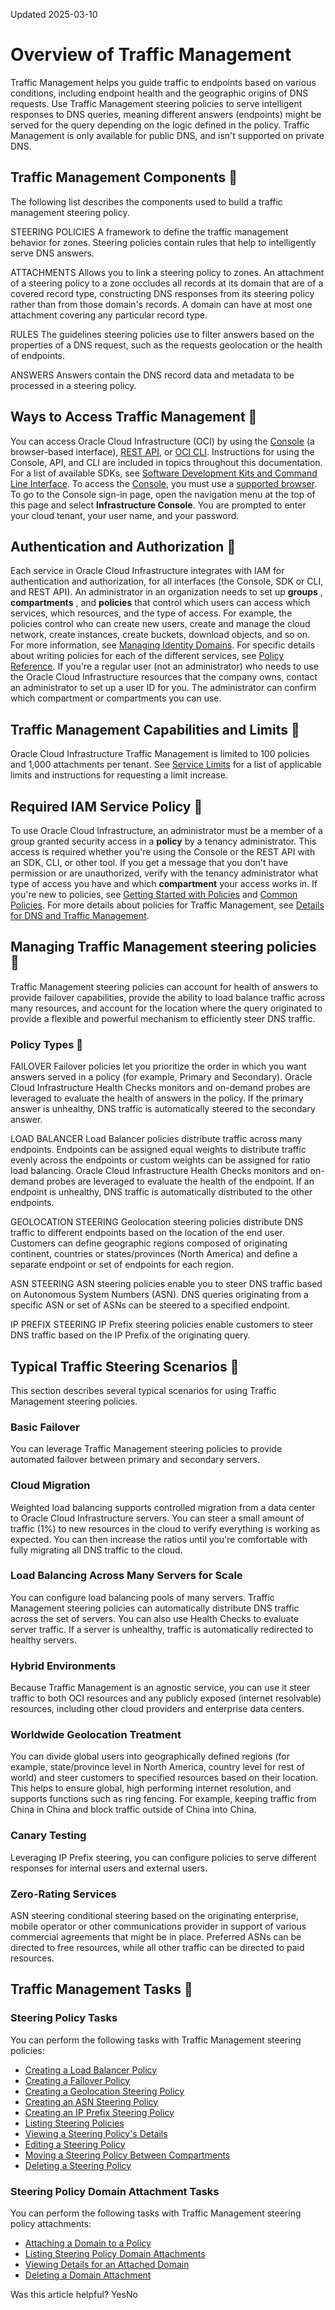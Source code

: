 Updated 2025-03-10
# Overview of Traffic Management
Traffic Management helps you guide traffic to endpoints based on various conditions, including endpoint health and the geographic origins of DNS requests.
Use Traffic Management steering policies to serve intelligent responses to DNS queries, meaning different answers (endpoints) might be served for the query depending on the logic defined in the policy. Traffic Management is only available for public DNS, and isn't supported on private DNS.
## Traffic Management Components 🔗 
The following list describes the components used to build a traffic management steering policy. 

STEERING POLICIES
    A framework to define the traffic management behavior for zones. Steering policies contain rules that help to intelligently serve DNS answers. 

ATTACHMENTS
    Allows you to link a steering policy to zones. An attachment of a steering policy to a zone occludes all records at its domain that are of a covered record type, constructing DNS responses from its steering policy rather than from those domain's records. A domain can have at most one attachment covering any particular record type. 

RULES
    The guidelines steering policies use to filter answers based on the properties of a DNS request, such as the requests geolocation or the health of endpoints. 

ANSWERS
    Answers contain the DNS record data and metadata to be processed in a steering policy.
## Ways to Access Traffic Management 🔗 
You can access Oracle Cloud Infrastructure (OCI) by using the [Console](https://docs.oracle.com/iaas/Content/GSG/Tasks/signingin_topic-Signing_In_for_the_First_Time.htm) (a browser-based interface), [REST API](https://docs.oracle.com/iaas/Content/API/Concepts/usingapi.htm), or [OCI CLI](https://docs.oracle.com/iaas/Content/API/Concepts/cliconcepts.htm). Instructions for using the Console, API, and CLI are included in topics throughout this documentation. For a list of available SDKs, see [Software Development Kits and Command Line Interface](https://docs.oracle.com/iaas/Content/API/Concepts/sdks.htm).
To access the [Console](https://cloud.oracle.com/), you must use a [supported browser](https://docs.oracle.com/iaas/Content/GSG/Tasks/signinginIdentityDomain.htm#supported-browsers). To go to the Console sign-in page, open the navigation menu at the top of this page and select **Infrastructure Console**. You are prompted to enter your cloud tenant, your user name, and your password.
## Authentication and Authorization 🔗 
Each service in Oracle Cloud Infrastructure integrates with IAM for authentication and authorization, for all interfaces (the Console, SDK or CLI, and REST API).
An administrator in an organization needs to set up **groups** , **compartments** , and **policies** that control which users can access which services, which resources, and the type of access. For example, the policies control who can create new users, create and manage the cloud network, create instances, create buckets, download objects, and so on. For more information, see [Managing Identity Domains](https://docs.oracle.com/iaas/Content/Identity/domains/overview.htm). For specific details about writing policies for each of the different services, see [Policy Reference](https://docs.oracle.com/iaas/Content/Identity/Reference/policyreference.htm). 
If you're a regular user (not an administrator) who needs to use the Oracle Cloud Infrastructure resources that the company owns, contact an administrator to set up a user ID for you. The administrator can confirm which compartment or compartments you can use.
## Traffic Management Capabilities and Limits 🔗 
Oracle Cloud Infrastructure Traffic Management is limited to 100 policies and 1,000 attachments per tenant. See [Service Limits](https://docs.oracle.com/iaas/Content/General/Concepts/servicelimits.htm) for a list of applicable limits and instructions for requesting a limit increase.
## Required IAM Service Policy 🔗 
To use Oracle Cloud Infrastructure, an administrator must be a member of a group granted security access in a **policy** by a tenancy administrator. This access is required whether you're using the Console or the REST API with an SDK, CLI, or other tool. If you get a message that you don't have permission or are unauthorized, verify with the tenancy administrator what type of access you have and which **compartment** your access works in.
If you're new to policies, see [Getting Started with Policies](https://docs.oracle.com/iaas/Content/Identity/policiesgs/get-started-with-policies.htm) and [Common Policies](https://docs.oracle.com/iaas/Content/Identity/policiescommon/commonpolicies.htm). For more details about policies for Traffic Management, see [Details for DNS and Traffic Management](https://docs.oracle.com/iaas/Content/Identity/policyreference/dnspolicyreference.htm).
## Managing Traffic Management steering policies 🔗 
Traffic Management steering policies can account for health of answers to provide failover capabilities, provide the ability to load balance traffic across many resources, and account for the location where the query originated to provide a flexible and powerful mechanism to efficiently steer DNS traffic.
### Policy Types 🔗  

FAILOVER
    Failover policies let you prioritize the order in which you want answers served in a policy (for example, Primary and Secondary). Oracle Cloud Infrastructure Health Checks monitors and on-demand probes are leveraged to evaluate the health of answers in the policy. If the primary answer is unhealthy, DNS traffic is automatically steered to the secondary answer. 

LOAD BALANCER
    Load Balancer policies distribute traffic across many endpoints. Endpoints can be assigned equal weights to distribute traffic evenly across the endpoints or custom weights can be assigned for ratio load balancing. Oracle Cloud Infrastructure Health Checks monitors and on-demand probes are leveraged to evaluate the health of the endpoint. If an endpoint is unhealthy, DNS traffic is automatically distributed to the other endpoints. 

GEOLOCATION STEERING
    Geolocation steering policies distribute DNS traffic to different endpoints based on the location of the end user. Customers can define geographic regions composed of originating continent, countries or states/provinces (North America) and define a separate endpoint or set of endpoints for each region. 

ASN STEERING
    ASN steering policies enable you to steer DNS traffic based on Autonomous System Numbers (ASN). DNS queries originating from a specific ASN or set of ASNs can be steered to a specified endpoint. 

IP PREFIX STEERING
    IP Prefix steering policies enable customers to steer DNS traffic based on the IP Prefix of the originating query.
## Typical Traffic Steering Scenarios 🔗 
This section describes several typical scenarios for using Traffic Management steering policies.
### Basic Failover
You can leverage Traffic Management steering policies to provide automated failover between primary and secondary servers.
### Cloud Migration
Weighted load balancing supports controlled migration from a data center to Oracle Cloud Infrastructure servers. You can steer a small amount of traffic (1%) to new resources in the cloud to verify everything is working as expected. You can then increase the ratios until you're comfortable with fully migrating all DNS traffic to the cloud.
### Load Balancing Across Many Servers for Scale
You can configure load balancing pools of many servers. Traffic Management steering policies can automatically distribute DNS traffic across the set of servers. You can also use Health Checks to evaluate server traffic. If a server is unhealthy, traffic is automatically redirected to healthy servers.
### Hybrid Environments
Because Traffic Management is an agnostic service, you can use it steer traffic to both OCI resources and any publicly exposed (internet resolvable) resources, including other cloud providers and enterprise data centers.
### Worldwide Geolocation Treatment
You can divide global users into geographically defined regions (for example, state/province level in North America, country level for rest of world) and steer customers to specified resources based on their location. This helps to ensure global, high performing internet resolution, and supports functions such as ring fencing. For example, keeping traffic from China in China and block traffic outside of China into China.
### Canary Testing
Leveraging IP Prefix steering, you can configure policies to serve different responses for internal users and external users.
### Zero-Rating Services
ASN steering conditional steering based on the originating enterprise, mobile operator or other communications provider in support of various commercial agreements that might be in place. Preferred ASNs can be directed to free resources, while all other traffic can be directed to paid resources.
## Traffic Management Tasks 🔗 
### Steering Policy Tasks
You can perform the following tasks with Traffic Management steering policies:
  * [Creating a Load Balancer Policy](https://docs.oracle.com/en-us/iaas/Content/TrafficManagement/Tasks/create-tm-policy-lb.htm#top "Create a Load Balancer traffic management policy that distributes traffic across many endpoints.")
  * [Creating a Failover Policy](https://docs.oracle.com/en-us/iaas/Content/TrafficManagement/Tasks/create-tm-policy-failover.htm#top "Create a failover traffic management policy to prioritize the order in which you want answers served in response to DNS queries.")
  * [Creating a Geolocation Steering Policy](https://docs.oracle.com/en-us/iaas/Content/TrafficManagement/Tasks/create-tm-policy-geo.htm#top "Create a geolocation traffic management policy that distributes DNS traffic to different endpoints based on the location of the end user")
  * [Creating an ASN Steering Policy](https://docs.oracle.com/en-us/iaas/Content/TrafficManagement/Tasks/create-tm-policy-asn.htm#top "Create an ASN traffic management steering policy that steers DNS traffic based on Autonomous System Numbers \(ASN\).")
  * [Creating an IP Prefix Steering Policy](https://docs.oracle.com/en-us/iaas/Content/TrafficManagement/Tasks/create-tm-policy-ip.htm#top "Create an IP prefix traffic management policy that steers DNS traffic based on the IP prefix of the originating query.")
  * [Listing Steering Policies](https://docs.oracle.com/en-us/iaas/Content/TrafficManagement/Tasks/tm-policy-list.htm#top "View a list of all Traffic Management steering policy attachments in a compartment.")
  * [Viewing a Steering Policy's Details](https://docs.oracle.com/en-us/iaas/Content/TrafficManagement/Tasks/tm-policy-get.htm#top "View details about a Traffic Management steering policy.")
  * [Editing a Steering Policy](https://docs.oracle.com/en-us/iaas/Content/TrafficManagement/Tasks/tm-policy-edit.htm#top "Edit information for a Traffic Management steering policy such as name, TTL, answers, health checks, and tags.")
  * [Moving a Steering Policy Between Compartments](https://docs.oracle.com/en-us/iaas/Content/TrafficManagement/Tasks/tm-policy-move.htm#top "Move a steering policy from one compartment to another.")
  * [Deleting a Steering Policy](https://docs.oracle.com/en-us/iaas/Content/TrafficManagement/Tasks/tm-policy-delete.htm#top "Delete a Traffic Management steering policy.")


### Steering Policy Domain Attachment Tasks
You can perform the following tasks with Traffic Management steering policy attachments: 
  * [Attaching a Domain to a Policy](https://docs.oracle.com/en-us/iaas/Content/TrafficManagement/Tasks/tm-attach-create.htm#top "Create a new attachment between a steering policy and a domain, giving the policy permission to answer queries for the specified domain. A steering policy must be attached to a domain for the policy to answer DNS queries for that domain.")
  * [Listing Steering Policy Domain Attachments](https://docs.oracle.com/en-us/iaas/Content/TrafficManagement/Tasks/tm-attach-list.htm#top "View a list of steering policy domain attachments.")
  * [Viewing Details for an Attached Domain](https://docs.oracle.com/en-us/iaas/Content/TrafficManagement/Tasks/tm-policy-attach-get.htm#top "View details about a domain attached to a Traffic Management steering policy.")
  * [Deleting a Domain Attachment](https://docs.oracle.com/en-us/iaas/Content/TrafficManagement/Tasks/tm-attach-delete.htm#top "Delete a domain attachment to a Traffic Management steering policy.")


Was this article helpful?
YesNo


